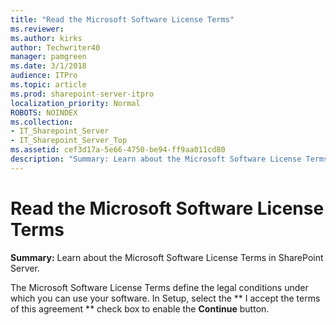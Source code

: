 ```yaml
---
title: "Read the Microsoft Software License Terms"
ms.reviewer: 
ms.author: kirks
author: Techwriter40
manager: pamgreen
ms.date: 3/1/2018
audience: ITPro
ms.topic: article
ms.prod: sharepoint-server-itpro
localization_priority: Normal
ROBOTS: NOINDEX
ms.collection:
- IT_Sharepoint_Server
- IT_Sharepoint_Server_Top
ms.assetid: cef3d17a-5e66-4750-be94-ff9aa011cd80
description: "Summary: Learn about the Microsoft Software License Terms in SharePoint Server."
---
```


# Read the Microsoft Software License Terms

 **Summary:** Learn about the Microsoft Software License Terms in SharePoint Server. 
  
The Microsoft Software License Terms define the legal conditions under which you can use your software. In Setup, select the ** I accept the terms of this agreement ** check box to enable the **Continue** button. 
  

